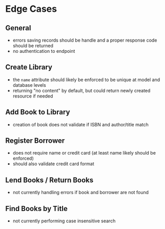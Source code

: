 # Edge Cases

## General

- errors saving records should be handle and a proper response code should be returned
- no authentication to endpoint

## Create Library

- the `name` attribute should likely be enforced to be unique at model and database levels
- returning "no content" by default, but could return newly created resource if needed

## Add Book to Library

- creation of book does not validate if ISBN and author/title match

## Register Borrower

- does not require name or credit card (at least name likely should be enforced)
- should also validate credit card format

## Lend Books / Return Books

- not currently handling errors if book and borrower are not found

## Find Books by Title

- not currently performing case insensitive search
